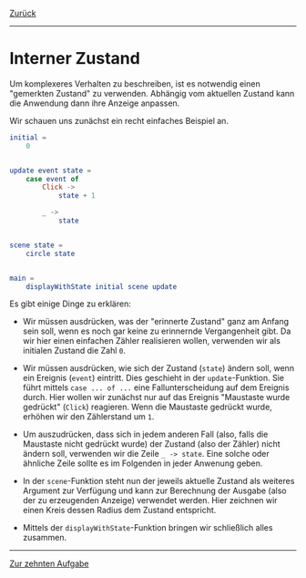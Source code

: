 [Zurück](Pendulum.md)

---

# Interner Zustand

Um komplexeres Verhalten zu beschreiben, ist es notwendig einen "gemerkten Zustand" zu verwenden.
Abhängig vom aktuellen Zustand kann die Anwendung dann ihre Anzeige anpassen.

Wir schauen uns zunächst ein recht einfaches Beispiel an.

```elm
initial =
    0


update event state =
    case event of
        Click ->
            state + 1

        _ ->
            state


scene state =
    circle state


main =
    displayWithState initial scene update
```

Es gibt einige Dinge zu erklären:

* Wir müssen ausdrücken, was der "erinnerte Zustand" ganz am Anfang sein soll, wenn es noch gar keine zu erinnernde Vergangenheit gibt.
Da wir hier einen einfachen Zähler realisieren wollen, verwenden wir als initialen Zustand die Zahl `0`.

* Wir müssen ausdrücken, wie sich der Zustand (`state`) ändern soll, wenn ein Ereignis (`event`) eintritt.
Dies geschieht in der `update`-Funktion.
Sie führt mittels `case ... of ...` eine Fallunterscheidung auf dem Ereignis durch.
Hier wollen wir zunächst nur auf das Ereignis "Maustaste wurde gedrückt" (`Click`) reagieren.
Wenn die Maustaste gedrückt wurde, erhöhen wir den Zählerstand um `1`.

* Um auszudrücken, dass sich in jedem anderen Fall (also, falls die Maustaste nicht gedrückt wurde) der Zustand (also der Zähler) nicht ändern soll, verwenden wir die Zeile `_ -> state`.
Eine solche oder ähnliche Zeile sollte es im Folgenden in jeder Anwenung geben.

* In der `scene`-Funktion steht nun der jeweils aktuelle Zustand als weiteres Argument zur Verfügung und kann zur Berechnung der Ausgabe (also der zu erzeugenden Anzeige) verwendet werden.
Hier zeichnen wir einen Kreis dessen Radius dem Zustand entspricht.

* Mittels der `displayWithState`-Funktion bringen wir schließlich alles zusammen.

---

[Zur zehnten Aufgabe](Counter.md)
